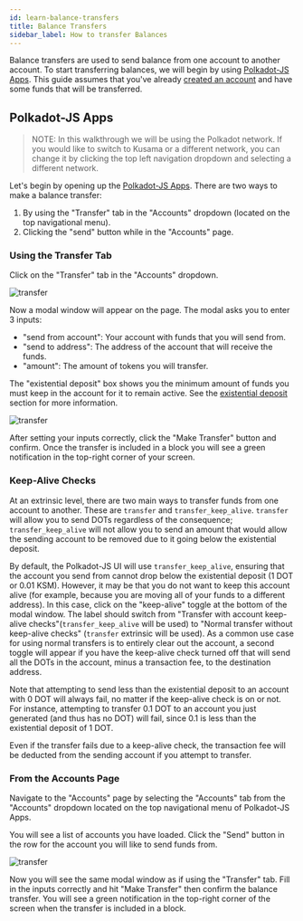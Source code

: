 ```yaml
---
id: learn-balance-transfers
title: Balance Transfers
sidebar_label: How to transfer Balances
---
```


Balance transfers are used to send balance from one account to another account. To start
transferring balances, we will begin by using [Polkadot-JS Apps][]. This guide assumes that you've
already [created an account](learn-account-generation) and have some funds that will be transferred.

## Polkadot-JS Apps

> NOTE: In this walkthrough we will be using the Polkadot network. If you would like to switch to
> Kusama or a different network, you can change it by clicking the top left navigation dropdown and
> selecting a different network.

Let's begin by opening up the [Polkadot-JS Apps][]. There are two ways to make a balance transfer:

1. By using the "Transfer" tab in the "Accounts" dropdown (located on the top navigational menu).
2. Clicking the "send" button while in the "Accounts" page.

### Using the Transfer Tab

Click on the "Transfer" tab in the "Accounts" dropdown.

![transfer](assets/transfer-1.png)

Now a modal window will appear on the page. The modal asks you to enter 3 inputs:

- "send from account": Your account with funds that you will send from.
- "send to address": The address of the account that will receive the funds.
- "amount": The amount of tokens you will transfer.

The "existential deposit" box shows you the minimum amount of funds you must keep in the account for
it to remain active. See the [existential deposit][] section for more information.

![transfer](assets/transfer-2.png)

After setting your inputs correctly, click the "Make Transfer" button and confirm. Once the transfer
is included in a block you will see a green notification in the top-right corner of your screen.

### Keep-Alive Checks

At an extrinsic level, there are two main ways to transfer funds from one account to another. These
are `transfer` and `transfer_keep_alive`. `transfer` will allow you to send DOTs regardless of the
consequence; `transfer_keep_alive` will not allow you to send an amount that would allow the sending
account to be removed due to it going below the existential deposit.

By default, the Polkadot-JS UI will use `transfer_keep_alive`, ensuring that the account you send
from cannot drop below the existential deposit (1 DOT or 0.01 KSM). However, it may be that you do
not want to keep this account alive (for example, because you are moving all of your funds to a
different address). In this case, click on the "keep-alive" toggle at the bottom of the modal
window. The label should switch from "Transfer with account keep-alive checks"(`transfer_keep_alive`
will be used) to "Normal transfer without keep-alive checks" (`transfer` extrinsic will be used). As
a common use case for using normal transfers is to entirely clear out the account, a second toggle
will appear if you have the keep-alive check turned off that will send all the DOTs in the account,
minus a transaction fee, to the destination address.

Note that attempting to send less than the existential deposit to an account with 0 DOT will always
fail, no matter if the keep-alive check is on or not. For instance, attempting to transfer 0.1 DOT
to an account you just generated (and thus has no DOT) will fail, since 0.1 is less than the
existential deposit of 1 DOT.

Even if the transfer fails due to a keep-alive check, the transaction fee will be deducted from the
sending account if you attempt to transfer.

### From the Accounts Page

Navigate to the "Accounts" page by selecting the "Accounts" tab from the "Accounts" dropdown located
on the top navigational menu of Polkadot-JS Apps.

You will see a list of accounts you have loaded. Click the "Send" button in the row for the account
you will like to send funds from.

![transfer](assets/transfer-3.png)

Now you will see the same modal window as if using the "Transfer" tab. Fill in the inputs correctly
and hit "Make Transfer" then confirm the balance transfer. You will see a green notification in the
top-right corner of the screen when the transfer is included in a block.

[polkadot-js apps]: https://polkadot.js.org/apps
[existential deposit]: build-protocol-info#existential-deposit
